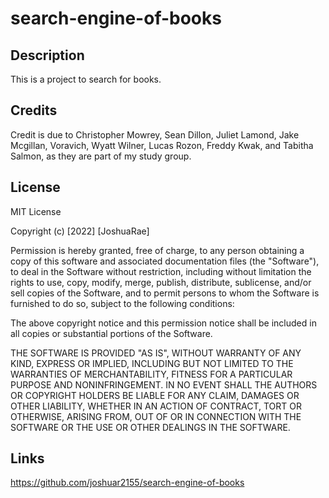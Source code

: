 # search-engine-of-books

## Description

This is a project to search for books.


## Credits

Credit is due to Christopher Mowrey, Sean Dillon, Juliet Lamond, Jake Mcgillan, Voravich, Wyatt Wilner, Lucas Rozon, Freddy Kwak, and Tabitha Salmon, as they are part of my study group.

## License

MIT License

Copyright (c) [2022] [JoshuaRae]

Permission is hereby granted, free of charge, to any person obtaining a copy
of this software and associated documentation files (the "Software"), to deal
in the Software without restriction, including without limitation the rights
to use, copy, modify, merge, publish, distribute, sublicense, and/or sell
copies of the Software, and to permit persons to whom the Software is
furnished to do so, subject to the following conditions:

The above copyright notice and this permission notice shall be included in all
copies or substantial portions of the Software.

THE SOFTWARE IS PROVIDED "AS IS", WITHOUT WARRANTY OF ANY KIND, EXPRESS OR
IMPLIED, INCLUDING BUT NOT LIMITED TO THE WARRANTIES OF MERCHANTABILITY,
FITNESS FOR A PARTICULAR PURPOSE AND NONINFRINGEMENT. IN NO EVENT SHALL THE
AUTHORS OR COPYRIGHT HOLDERS BE LIABLE FOR ANY CLAIM, DAMAGES OR OTHER
LIABILITY, WHETHER IN AN ACTION OF CONTRACT, TORT OR OTHERWISE, ARISING FROM,
OUT OF OR IN CONNECTION WITH THE SOFTWARE OR THE USE OR OTHER DEALINGS IN THE
SOFTWARE.

## Links

https://github.com/joshuar2155/search-engine-of-books